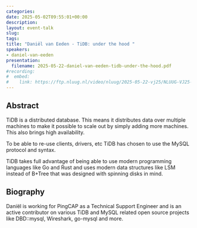 ```yaml
---
categories:
date: 2025-05-02T09:55:01+00:00
description:
layout: event-talk
slug:
tags:
title: "Daniël van Eeden - TiDB: under the hood "
speakers:
- daniel-van-eeden
presentation:
  filename: 2025-05-22-daniel-van-eeden-tidb-under-the-hood.pdf
#recording:
#  embed:
#    link: https://ftp.nluug.nl/video/nluug/2025-05-22-vj25/NLUUG-VJ25-DanielVanEeden-TiDBUnderTheHood.mp4
---
```


## Abstract

TiDB is a distributed database. This means it distributes data over multiple machines to make it possible to scale out by simply adding more machines. This also brings high availability.

To be able to re-use clients, drivers, etc TiDB has chosen to use the MySQL protocol and syntax.

TiDB takes full advantage of being able to use modern programming languages like Go and Rust and uses modern data structures like LSM instead of B+Tree that was designed with spinning disks in mind.

## Biography

Daniël is working for PingCAP as a Technical Support Engineer and is an active contributor on various TiDB and MySQL related open source projects like DBD::mysql, Wireshark, go-mysql and more.
